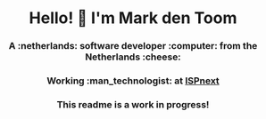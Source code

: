 <h1 align="center">Hello! 👋 I'm Mark den Toom</h1>
<h3 align="center">A :netherlands: software developer :computer: from the Netherlands :cheese: </h3>
<h3 align="center">Working :man_technologist: at <a href="https://www.ispnext.com/en/">ISPnext</a></h3>

<h3 align="center">This readme is a work in progress!</h3>